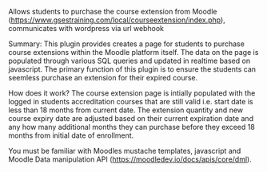 Allows students to purchase the course extension from Moodle (https://www.gsestraining.com/local/courseextension/index.php), communicates with wordpress via url webhook

Summary: This plugin provides creates a page for students to purchase course extensions within the Moodle platform itself. The data on the page is populated through various SQL queries and updated in realtime based on javascript. The primary function of this plugin is to ensure the students can seemless purchase an extension for their expired course.

How does it work?
The course extension page is intially populated with the logged in students accreditation courses that are still valid i.e. start date is less than 18 months from current date. The extension quantity and new course expiry date are adjusted based on their current expiration date and any how many additional months they can purchase before they exceed 18 months from initial date of enrollment.


You must be familiar with Moodles mustache templates, javascript and Moodle Data manipulation API (https://moodledev.io/docs/apis/core/dml).
